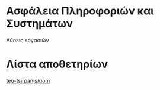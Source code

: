 # Ασφάλεια Πληροφοριών και Συστημάτων

Λύσεις εργασιών

# Λίστα αποθετηρίων

[teo-tsirpanis/uom](https://github.com/teo-tsirpanis/uom/tree/master/s6/information-and-systems-security)
